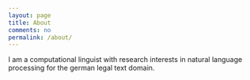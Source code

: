 ```yaml
---
layout: page
title: About
comments: no
permalink: /about/
---
```

I am a computational linguist with research interests in natural
language processing for the german legal text domain. 
